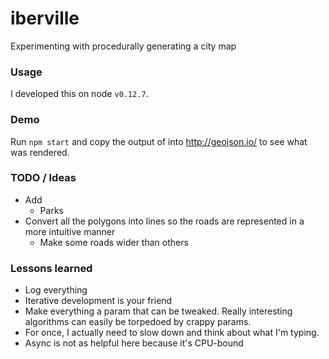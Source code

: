 # iberville
Experimenting with procedurally generating a city map

### Usage
I developed this on node `v0.12.7`.

### Demo
Run `npm start` and copy the output of into http://geojson.io/ to see what was rendered.

### TODO / Ideas
* Add
    * Parks
* Convert all the polygons into lines so the roads are represented in a more intuitive manner
    * Make some roads wider than others

### Lessons learned
* Log everything
* Iterative development is your friend
* Make everything a param that can be tweaked. Really interesting algorithms can easily be torpedoed by crappy params.
* For once, I actually need to slow down and think about what I'm typing.
* Async is not as helpful here because it's CPU-bound